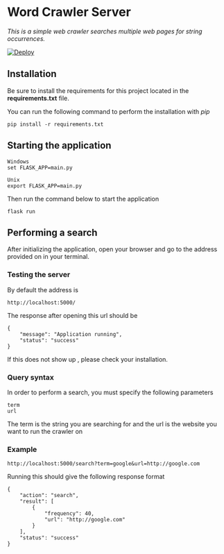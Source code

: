 # Word Crawler Server

*This is a simple web crawler searches multiple web pages for string occurrences.*

[![Deploy](https://www.herokucdn.com/deploy/button.svg)](https://heroku.com/deploy?template=https://github.com/boxpositron/word_crawler)

## Installation

Be sure to install the requirements for this project located in the **requirements.txt** file.

You can run the following command to perform the installation with *pip*

    pip install -r requirements.txt

## Starting the application

    Windows
    set FLASK_APP=main.py

    Unix
    export FLASK_APP=main.py

Then run the command below to start the application

    flask run

## Performing a search

After initializing the application, open your browser and go to the address provided on in your terminal.

### Testing the server

By default the address is

    http://localhost:5000/

The response after opening this url should be

    {
        "message": "Application running",
        "status": "success"
    }

If this does not show up , please check your installation.

### Query syntax

In order to perform a search, you must specify the following parameters

    term
    url

The term is the string you are searching for and the url is the website you want to run the crawler on


### Example


    http://localhost:5000/search?term=google&url=http://google.com


Running this should give the following response format

    {
        "action": "search",
        "result": [
            {
                "frequency": 40,
                "url": "http://google.com"
            }
        ],
        "status": "success"
    }